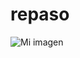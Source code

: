 # repaso

![Mi imagen](http://globalgamejam.org/sites/default/files/styles/game_sidebar__normal/public/game/featured_image/promo_5.png)
